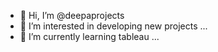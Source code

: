 - 👋 Hi, I’m @deepaprojects
- 👀 I’m interested in developing new projects ...
- 🌱 I’m currently learning tableau ...
<!---
deepaprojects/deepaprojects is a ✨ special ✨ repository because its `README.md` (this file) appears on your GitHub profile.
You can click the Preview link to take a look at your changes.
--->
